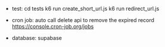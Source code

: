 - test: 
    cd tests 
    k6 run create_short_url.js 
    k6 run redirect_url.js 

- cron job: 
    auto call delete api to remove the expired record 
    https://console.cron-job.org/jobs

- database: 
    supabase



